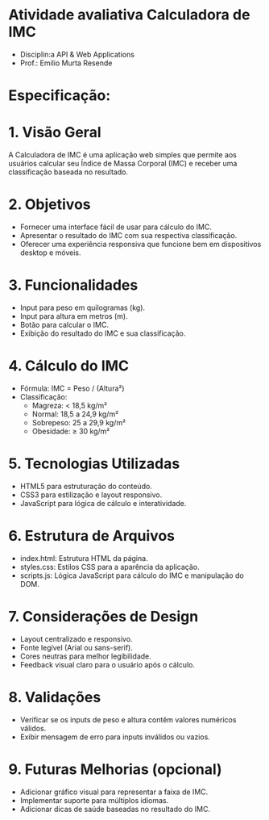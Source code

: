 # Atividade avaliativa Calculadora de IMC
- Disciplin:a API & Web Applications
- Prof.: Emilio Murta Resende
  
# Especificação:
# 1. Visão Geral
A Calculadora de IMC é uma aplicação web simples que permite aos usuários calcular seu Índice de Massa Corporal (IMC) e receber uma classificação baseada no resultado.

# 2. Objetivos
* Fornecer uma interface fácil de usar para cálculo do IMC.
* Apresentar o resultado do IMC com sua respectiva classificação.
* Oferecer uma experiência responsiva que funcione bem em dispositivos desktop e móveis.

# 3. Funcionalidades
* Input para peso em quilogramas (kg).
* Input para altura em metros (m).
* Botão para calcular o IMC.
* Exibição do resultado do IMC e sua classificação.

# 4. Cálculo do IMC
* Fórmula: IMC = Peso / (Altura²)
* Classificação:
  * Magreza: < 18,5 kg/m²
  * Normal: 18,5 a 24,9 kg/m²
  * Sobrepeso: 25 a 29,9 kg/m²
  * Obesidade: ≥ 30 kg/m²

# 5. Tecnologias Utilizadas
* HTML5 para estruturação do conteúdo.
* CSS3 para estilização e layout responsivo.
* JavaScript para lógica de cálculo e interatividade.

# 6. Estrutura de Arquivos
* index.html: Estrutura HTML da página.
* styles.css: Estilos CSS para a aparência da aplicação.
* scripts.js: Lógica JavaScript para cálculo do IMC e manipulação do DOM.

# 7. Considerações de Design
* Layout centralizado e responsivo.
* Fonte legível (Arial ou sans-serif).
* Cores neutras para melhor legibilidade.
* Feedback visual claro para o usuário após o cálculo.

# 8. Validações
* Verificar se os inputs de peso e altura contêm valores numéricos válidos.
* Exibir mensagem de erro para inputs inválidos ou vazios.

# 9. Futuras Melhorias (opcional)
* Adicionar gráfico visual para representar a faixa de IMC.
* Implementar suporte para múltiplos idiomas.
* Adicionar dicas de saúde baseadas no resultado do IMC.
